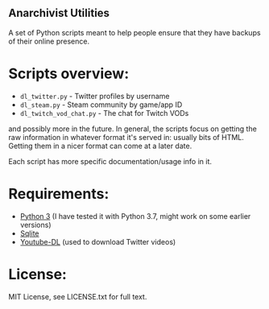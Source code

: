 ## Anarchivist Utilities

A set of Python scripts meant to help people ensure that they have backups of their online presence.

# Scripts overview:

 - `dl_twitter.py` - Twitter profiles by username
 - `dl_steam.py` - Steam community by game/app ID
 - `dl_twitch_vod_chat.py` - The chat for Twitch VODs

and possibly more in the future. In general, the scripts focus on getting the raw information in whatever format it's served in: usually bits of HTML. Getting them in a nicer format can come at a later date.

Each script has more specific documentation/usage info in it.
 
# Requirements:

 - [Python 3](https://www.python.org/download/releases/3.0/) (I have tested it with Python 3.7, might work on some earlier versions)
 - [Sqlite](https://docs.python.org/3/library/sqlite3.html)
 - [Youtube-DL](https://ytdl-org.github.io/youtube-dl/) (used to download Twitter videos)
 
# License:

MIT License, see LICENSE.txt for full text.
